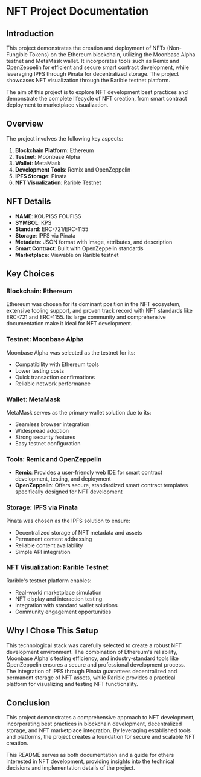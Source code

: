 # NFT Project Documentation

## Introduction
This project demonstrates the creation and deployment of NFTs (Non-Fungible Tokens) on the Ethereum blockchain, utilizing the Moonbase Alpha testnet and MetaMask wallet. It incorporates tools such as Remix and OpenZeppelin for efficient and secure smart contract development, while leveraging IPFS through Pinata for decentralized storage. The project showcases NFT visualization through the Rarible testnet platform.

The aim of this project is to explore NFT development best practices and demonstrate the complete lifecycle of NFT creation, from smart contract deployment to marketplace visualization.

## Overview
The project involves the following key aspects:
1. **Blockchain Platform**: Ethereum
2. **Testnet**: Moonbase Alpha
3. **Wallet**: MetaMask
4. **Development Tools**: Remix and OpenZeppelin
5. **IPFS Storage**: Pinata
6. **NFT Visualization**: Rarible Testnet

## NFT Details
* **NAME**: KOUPISS FOUFISS
* **SYMBOL**: KPS
* **Standard**: ERC-721/ERC-1155
* **Storage**: IPFS via Pinata
* **Metadata**: JSON format with image, attributes, and description
* **Smart Contract**: Built with OpenZeppelin standards
* **Marketplace**: Viewable on Rarible testnet

## Key Choices

### Blockchain: Ethereum
Ethereum was chosen for its dominant position in the NFT ecosystem, extensive tooling support, and proven track record with NFT standards like ERC-721 and ERC-1155. Its large community and comprehensive documentation make it ideal for NFT development.

### Testnet: Moonbase Alpha
Moonbase Alpha was selected as the testnet for its:
* Compatibility with Ethereum tools
* Lower testing costs
* Quick transaction confirmations
* Reliable network performance

### Wallet: MetaMask
MetaMask serves as the primary wallet solution due to its:
* Seamless browser integration
* Widespread adoption
* Strong security features
* Easy testnet configuration

### Tools: Remix and OpenZeppelin
* **Remix**: Provides a user-friendly web IDE for smart contract development, testing, and deployment
* **OpenZeppelin**: Offers secure, standardized smart contract templates specifically designed for NFT development

### Storage: IPFS via Pinata
Pinata was chosen as the IPFS solution to ensure:
* Decentralized storage of NFT metadata and assets
* Permanent content addressing
* Reliable content availability
* Simple API integration

### NFT Visualization: Rarible Testnet
Rarible's testnet platform enables:
* Real-world marketplace simulation
* NFT display and interaction testing
* Integration with standard wallet solutions
* Community engagement opportunities

## Why I Chose This Setup
This technological stack was carefully selected to create a robust NFT development environment. The combination of Ethereum's reliability, Moonbase Alpha's testing efficiency, and industry-standard tools like OpenZeppelin ensures a secure and professional development process. The integration of IPFS through Pinata guarantees decentralized and permanent storage of NFT assets, while Rarible provides a practical platform for visualizing and testing NFT functionality.

## Conclusion
This project demonstrates a comprehensive approach to NFT development, incorporating best practices in blockchain development, decentralized storage, and NFT marketplace integration. By leveraging established tools and platforms, the project creates a foundation for secure and scalable NFT creation.

This README serves as both documentation and a guide for others interested in NFT development, providing insights into the technical decisions and implementation details of the project.